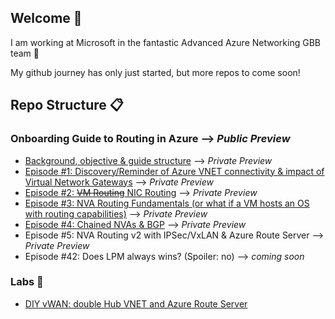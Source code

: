 ## Welcome 👋

<!--
**cynthiatreger/cynthiatreger** is a ✨ _special_ ✨ repository because its `README.md` (this file) appears on your GitHub profile.

Here are some ideas to get you started:

- 🔭 I’m currently working on ...
- 🌱 I’m currently learning ...
- 👯 I’m looking to collaborate on ...
- 🤔 I’m looking for help with ...
- 💬 Ask me about ...
- 📫 How to reach me: ...
- 😄 Pronouns: ...
- ⚡ Fun fact: ...
-->

I am working at Microsoft in the fantastic Advanced Azure Networking GBB team :star_struck:

My github journey has only just started, but more repos to come soon!

## Repo Structure :clipboard:
### Onboarding Guide to Routing in Azure --> *Public Preview*
- [Background, objective & guide structure](https://github.com/cynthiatreger/az-routing-guide-intro) --> *Private Preview*
- [Episode #1: Discovery/Reminder of Azure VNET connectivity & impact of Virtual Network Gateways](https://github.com/cynthiatreger/az-routing-guide-part1-vnet-peering-and-virtual-network-gateways) --> *Private Preview*
- [Episode #2: ~~VM Routing~~ NIC Routing](https://github.com/cynthiatreger/az-routing-guide-ep2-nic-routing) --> *Private Preview*
- [Episode #3: NVA Routing Fundamentals (or what if a VM hosts an OS with routing capabilities)](https://github.com/cynthiatreger/az-routing-guide-ep3-nva-routing-fundamentals) --> *Private Preview*
- [Episode #4: Chained NVAs & BGP](https://github.com/cynthiatreger/az-routing-guide-ep4-chained-nvas-bgp) --> *Private Preview*
- Episode #5: NVA Routing v2 with IPSec/VxLAN & Azure Route Server --> *Private Preview*
- Episode #42: Does LPM always wins? (Spoiler: no) --> *coming soon*

### Labs :microscope:
- [DIY vWAN: double Hub VNET and Azure Route Server](https://github.com/cynthiatreger/double-hub-vnet-and-ars)
